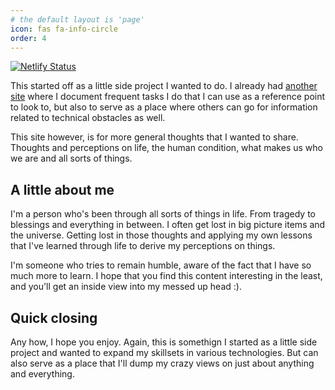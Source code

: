 ```yaml
---
# the default layout is 'page'
icon: fas fa-info-circle
order: 4
---
```


[![Netlify Status](https://api.netlify.com/api/v1/badges/8eeb4d82-4c84-49f0-a86b-6d2d1b3493be/deploy-status)](https://app.netlify.com/sites/sage-lebkuchen-65afd8/deploys)

This started off as a little side project I wanted to do.  I already had [another site](https://docs.twade.io) where I document
frequent tasks I do that I can use as a reference point to look to, but also to serve as a place where
others can go for information related to technical obstacles as well. 

This site however, is for more general thoughts that I wanted to share. Thoughts and perceptions on life, the human
condition, what makes us who we are and all sorts of things.

## A little about me

I'm a person who's been through all sorts of things in life. From tragedy to blessings and everything in between.  I often
get lost in big picture items and the universe. Getting lost in those thoughts and applying my own lessons that I've
learned through life to derive my perceptions on things.  

I'm someone who tries to remain humble, aware of the fact that I have so much more to learn. I hope that you find this content
interesting in the least, and you'll get an inside view into my messed up head :). 

## Quick closing

Any how, I hope you enjoy.  Again, this is somethign I started as a little side project and wanted to expand my skillsets
in various technologies. But can also serve as a place that I'll dump my crazy views on just about anything and everything.
